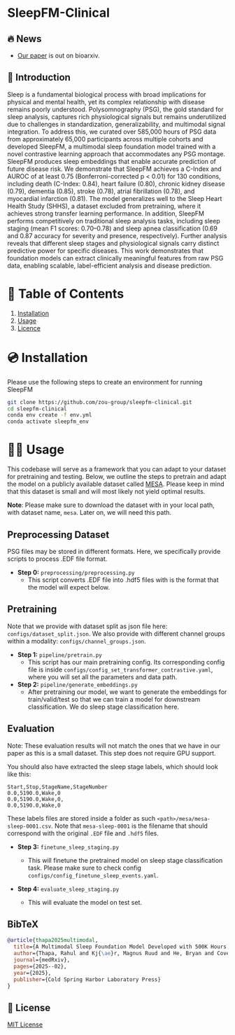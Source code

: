 # SleepFM-Clinical

## 🔥 News
- [Our paper](https://www.medrxiv.org/content/10.1101/2025.02.04.25321675v1) is out on bioarxiv.

## 📖 Introduction

Sleep is a fundamental biological process with broad implications for physical and mental health, yet its complex relationship with disease remains poorly understood. Polysomnography (PSG), the gold standard for sleep analysis, captures rich physiological signals but remains underutilized due to challenges in standardization, generalizability, and multimodal signal integration. To address this, we curated over 585,000 hours of PSG data from approximately 65,000 participants across multiple cohorts and developed SleepFM, a multimodal sleep foundation model trained with a novel contrastive learning approach that accommodates any PSG montage. SleepFM produces sleep embeddings that enable accurate prediction of future disease risk. We demonstrate that SleepFM achieves a C-Index and AUROC of at least 0.75 (Bonferroni-corrected p < 0.01) for 130 conditions, including death (C-Index: 0.84), heart failure (0.80), chronic kidney disease (0.79), dementia (0.85), stroke (0.78), atrial fibrillation (0.78), and myocardial infarction (0.81). The model generalizes well to the Sleep Heart Health Study (SHHS), a dataset excluded from pretraining, where it achieves strong transfer learning performance. In addition, SleepFM performs competitively on traditional sleep analysis tasks, including sleep staging (mean F1 scores: 0.70–0.78) and sleep apnea classification (0.69 and 0.87 accuracy for severity and presence, respectively). Further analysis reveals that different sleep stages and physiological signals carry distinct predictive power for specific diseases. This work demonstrates that foundation models can extract clinically meaningful features from raw PSG data, enabling scalable, label-efficient analysis and disease prediction. 

# 📖 Table of Contents
1. [Installation](#installation)
2. [Usage](#usage)
3. [Licence](#license)

<a name="installation"/>

# 💿 Installation

Please use the following steps to create an environment for running SleepFM

```bash
git clone https://github.com/zou-group/sleepfm-clinical.git
cd sleepfm-clinical
conda env create -f env.yml
conda activate sleepfm_env
```

<a name="usage"/>

# 👩‍💻 Usage

This codebase will serve as a framework that you can adapt to your dataset for pretraining and testing. Below, we outline the steps to pretrain and adapt the model on a publicly available dataset called [MESA](https://sleepdata.org/datasets/mesa). Please keep in mind that this dataset is small and will most likely not yield optimal results.

**Note**: Please make sure to download the dataset with in your local path, with dataset name, `mesa`. Later on, we will need this path. 


## Preprocessing Dataset

PSG files may be stored in different formats. Here, we specifically provide scripts to process .EDF file format.

- **Step 0:** `preprocessing/preprocessing.py`
  - This script converts .EDF file into .hdf5 files with is the format that the model will expect below. 


## Pretraining

Note that we provide with dataset split as json file here: `configs/dataset_split.json`. We also provide with different channel groups within a modality: `configs/channel_groups.json`.

- **Step 1:** `pipeline/pretrain.py`
  - This script has our main pretraining config. Its corresponding config file is inside `configs/config_set_transformer_contrastive.yaml`, where you will set all the parameters and data path. 
- **Step 2:** `pipeline/generate_embeddings.py`
  - After pretraining our model, we want to generate the embeddings for train/valid/test so that we can train a model for downstream classification. We do sleep stage classification here. 

## Evaluation

Note: These evaluation results will not match the ones that we have in our paper as this is a small dataset. This step does not require GPU support. 

You should also have extracted the sleep stage labels, which should look like this:

```csv
Start,Stop,StageName,StageNumber
0.0,5190.0,Wake,0
0.0,5190.0,Wake,0,
0.0,5190.0,Wake,0
```

These labels files are stored inside a folder as such `<path>/mesa/mesa-sleep-0001.csv`. Note that `mesa-sleep-0001` is the filename that should correspond with the original `.EDF` file and `.hdf5` files. 

- **Step 3:** `finetune_sleep_staging.py`
  - This will finetune the pretrained model on sleep stage classification task. Please make sure to check config `configs/config_finetune_sleep_events.yaml`. 

- **Step 4:** `evaluate_sleep_staging.py`
  - This will evaluate the model on test set. 


## BibTeX

```bibtex
@article{thapa2025multimodal,
  title={A Multimodal Sleep Foundation Model Developed with 500K Hours of Sleep Recordings for Disease Predictions},
  author={Thapa, Rahul and Kj{\ae}r, Magnus Ruud and He, Bryan and Covert, Ian and Moore, Hyatt and Hanif, Umaer and Ganjoo, Gauri and Westover, Brandon M and Jennum, Poul and Brink-Kj{\ae}r, Andreas and others},
  journal={medRxiv},
  pages={2025--02},
  year={2025},
  publisher={Cold Spring Harbor Laboratory Press}
}
```

## 🪪 License

[MIT License](LICENSE)
